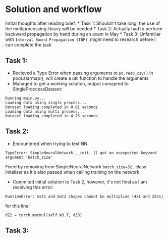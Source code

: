 # Solution and workflow

Intital thoughts after reading brief:
    * Task 1: Shouldn't take long, the use of the multiprocessing library will be needed
    * Task 2: Actually had to perform backward propagation by hand during an exam in May
    * Task 3: Unfamiliar with `Interval Bound Propagation (IBP)`, might need to research before I can complete the task

## Task 1:
* Recieved a Type Error when passing arguments to `pd.read_csv()` in pool.starmap(), will create a util function to handle the arguments
* Managed to get a working solution, output comapred to SingleProccessDataset:

```
Running main.py...
Loading data using single process...
Dataset loading completed in 0.01 seconds
Loading data using multi process...
Dataset loading completed in 4.25 seconds
```

## Task 2:
* Encountered when trying to test NN
```
TypeError: SimpleNeuralNetwork.__init__() got an unexpected keyword argument 'batch_size'
```
Fixed by removing from SimpleNeuralNetwork `batch_size=32,` class initaliser as it's also passed when calling training on the network

* Commited initial solution to Task 2, however, it's not final as I am receiving this error:

```
RuntimeError: mat1 and mat2 shapes cannot be multiplied (4x1 and 32x1)
```

for this line:
```
dZ2 = torch.matmul(self.W3.T, dZ3)
```


## Task 3:
